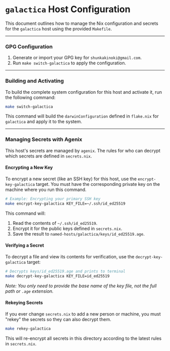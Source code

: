 # `galactica` Host Configuration

This document outlines how to manage the Nix configuration and secrets for the `galactica` host using the provided `Makefile`.

---

### GPG Configuration

1.  Generate or import your GPG key for `shunkakinoki@gmail.com`.
2.  Run `make switch-galactica` to apply the configuration.

---

### Building and Activating

To build the complete system configuration for this host and activate it, run the following command:

```bash
make switch-galactica
```

This command will build the `darwinConfiguration` defined in `flake.nix` for `galactica` and apply it to the system.

---

### Managing Secrets with Agenix

This host's secrets are managed by `agenix`. The rules for who can decrypt which secrets are defined in `secrets.nix`.

#### Encrypting a New Key

To encrypt a new secret (like an SSH key) for this host, use the `encrypt-key-galactica` target. You must have the corresponding private key on the machine where you run this command.

```bash
# Example: Encrypting your primary SSH key
make encrypt-key-galactica KEY_FILE=~/.ssh/id_ed25519
```

This command will:
1. Read the contents of `~/.ssh/id_ed25519`.
2. Encrypt it for the public keys defined in `secrets.nix`.
3. Save the result to `named-hosts/galactica/keys/id_ed25519.age`.

#### Verifying a Secret

To decrypt a file and view its contents for verification, use the `decrypt-key-galactica` target:

```bash
# Decrypts keys/id_ed25519.age and prints to terminal
make decrypt-key-galactica KEY_FILE=id_ed25519
```
*Note: You only need to provide the base name of the key file, not the full path or `.age` extension.*

#### Rekeying Secrets

If you ever change `secrets.nix` to add a new person or machine, you must "rekey" the secrets so they can also decrypt them.

```bash
make rekey-galactica
```
This will re-encrypt all secrets in this directory according to the latest rules in `secrets.nix`.

